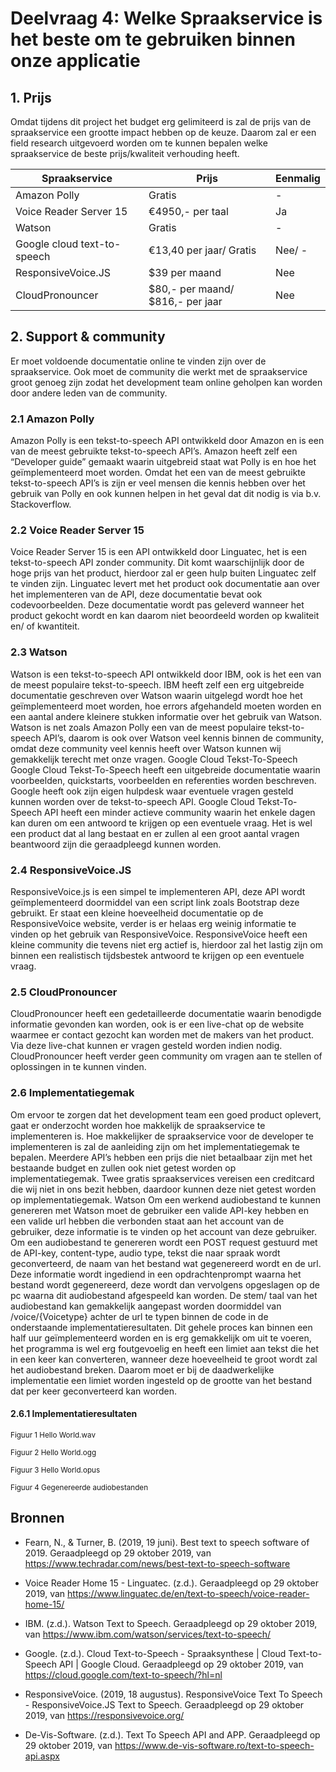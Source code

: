 # Deelvraag 4: Welke Spraakservice is het beste om te gebruiken binnen onze applicatie 

## 1. Prijs
Omdat tijdens dit project het budget erg gelimiteerd is zal de prijs van de spraakservice een grootte impact hebben op de keuze. Daarom zal er een field research uitgevoerd worden om te kunnen bepalen welke spraakservice de beste prijs/kwaliteit verhouding heeft.

| Spraakservice               | Prijs                            | Eenmalig |
| --------------------------- | -------------------------------- | -------- |
| Amazon Polly                | Gratis                           | -        |
| Voice Reader Server 15      | €4950,- per taal                 | Ja       |
| Watson                      | Gratis                           | -        |
| Google cloud text-to-speech |	€13,40 per jaar/ Gratis	         | Nee/ -   |
| ResponsiveVoice.JS          | $39 per maand	                   | Nee      |
| CloudPronouncer             | $80,- per maand/ $816,- per jaar | Nee      |


## 2. Support & community
Er moet voldoende documentatie online te vinden zijn over de spraakservice. Ook moet de community die werkt met de spraakservice groot genoeg zijn zodat het development team online geholpen kan worden door andere leden van de community.

### 2.1 Amazon Polly
Amazon Polly is een tekst-to-speech API ontwikkeld door Amazon en is een van de meest gebruikte tekst-to-speech API’s. Amazon heeft zelf een “Developer guide” gemaakt waarin uitgebreid staat wat Polly is en hoe het geïmplementeerd moet worden.
Omdat het een van de meest gebruikte tekst-to-speech API’s is zijn er veel mensen die kennis hebben over het gebruik van Polly en ook kunnen helpen in het geval dat dit nodig is via b.v. Stackoverflow.

### 2.2 Voice Reader Server 15
Voice Reader Server 15 is een API ontwikkeld door Linguatec, het is een tekst-to-speech API zonder community. Dit komt waarschijnlijk door de hoge prijs van het product, hierdoor zal er geen hulp buiten Linguatec zelf te vinden zijn. Linguatec levert met het product ook documentatie aan over het implementeren van de API, deze documentatie bevat ook codevoorbeelden. Deze documentatie wordt pas geleverd wanneer het product gekocht wordt en kan daarom niet beoordeeld worden op kwaliteit en/ of kwantiteit. 

### 2.3 Watson
Watson is een tekst-to-speech API ontwikkeld door IBM, ook is het een van de meest populaire tekst-to-speech. IBM heeft zelf een erg uitgebreide documentatie geschreven over Watson waarin uitgelegd wordt hoe het geïmplementeerd moet worden, hoe errors afgehandeld moeten worden en een aantal andere kleinere stukken informatie over het gebruik van Watson.
Watson is net zoals Amazon Polly een van de meest populaire tekst-to-speech API’s, daarom is ook over Watson veel kennis binnen de community, omdat deze community veel kennis heeft over Watson kunnen wij gemakkelijk terecht met onze vragen.
Google Cloud Tekst-To-Speech 
Google Cloud Tekst-To-Speech heeft een uitgebreide documentatie waarin voorbeelden, quickstarts, voorbeelden en referenties worden beschreven. Google heeft ook zijn eigen hulpdesk waar eventuele vragen gesteld kunnen worden over de tekst-to-speech API.
Google Cloud Tekst-To-Speech API heeft een minder actieve community waarin het enkele dagen kan duren om een antwoord te krijgen op een eventuele vraag. Het is wel een product dat al lang bestaat en er zullen al een groot aantal vragen beantwoord zijn die geraadpleegd kunnen worden.

### 2.4 ResponsiveVoice.JS 	
ResponsiveVoice.js is een simpel te implementeren API, deze API wordt geïmplementeerd doormiddel van een script link zoals Bootstrap deze gebruikt. Er staat een kleine hoeveelheid documentatie op de ResponsiveVoice website, verder is er helaas erg weinig informatie te vinden op het gebruik van ResponsiveVoice. 
ResponsiveVoice heeft een kleine community die tevens niet erg actief is, hierdoor zal het lastig zijn om binnen een realistisch tijdsbestek antwoord te krijgen op een eventuele vraag.

### 2.5 CloudPronouncer
CloudPronouncer heeft een gedetailleerde documentatie waarin benodigde informatie gevonden kan worden, ook is er een live-chat op de website waarmee er contact gezocht kan worden met de makers van het product. Via deze live-chat kunnen er vragen gesteld worden indien nodig. 
CloudPronouncer heeft verder geen community om vragen aan te stellen of oplossingen in te kunnen vinden.

### 2.6 Implementatiegemak
Om ervoor te zorgen dat het development team een goed product oplevert, gaat er onderzocht worden hoe makkelijk de spraakservice te implementeren is. Hoe makkelijker de spraakservice voor de developer te implementeren is zal de aanleiding zijn om het implementatiegemak te bepalen.
Meerdere API’s hebben een prijs die niet betaalbaar zijn met het bestaande budget en zullen ook niet getest worden op implementatiegemak. Twee gratis spraakservices vereisen een creditcard die wij niet in ons bezit hebben, daardoor kunnen deze niet getest worden op implementatiegemak.
Watson
Om een werkend audiobestand te kunnen genereren met Watson moet de gebruiker een valide API-key hebben en een valide url hebben die verbonden staat aan het account van de gebruiker, deze informatie is te vinden op het account van deze gebruiker. Om een audiobestand te genereren wordt een POST request gestuurd met de API-key, content-type, audio type, tekst die naar spraak wordt geconverteerd, de naam van het bestand wat gegenereerd wordt en de url. Deze informatie wordt ingediend in een opdrachtenprompt waarna het bestand wordt gegenereerd, deze wordt dan vervolgens opgeslagen op de pc waarna dit audiobestand afgespeeld kan worden. De stem/ taal van het audiobestand kan gemakkelijk aangepast worden doormiddel van /voice/{Voicetype} achter de url te typen binnen de code in de onderstaande implementatieresultaten. Dit gehele proces kan binnen een half uur geïmplementeerd worden en is erg gemakkelijk om uit te voeren, het programma is wel erg foutgevoelig en heeft een limiet aan tekst die het in een keer kan converteren, wanneer deze hoeveelheid te groot wordt zal het audiobestand breken. Daarom moet er bij de daadwerkelijke implementatie een limiet worden ingesteld op de grootte van het bestand dat per keer geconverteerd kan worden. 


#### 2.6.1 Implementatieresultaten 

<sub> Figuur 1  Hello World.wav </sub>
 
<sub> Figuur 2 Hello World.ogg </sub>
 
<sub> Figuur 3 Hello World.opus </sub>

<sub> Figuur 4 Gegenereerde audiobestanden </sub>







## Bronnen
* Fearn, N., & Turner, B. (2019, 19 juni). Best text to speech software of 2019. Geraadpleegd op 29 oktober 2019, van https://www.techradar.com/news/best-text-to-speech-software

* Voice Reader Home 15 - Linguatec. (z.d.). Geraadpleegd op 29 oktober 2019, van https://www.linguatec.de/en/text-to-speech/voice-reader-home-15/

* IBM. (z.d.). Watson Text to Speech. Geraadpleegd op 29 oktober 2019, van https://www.ibm.com/watson/services/text-to-speech/

* Google. (z.d.). Cloud Text-to-Speech - Spraaksynthese | Cloud Text-to-Speech API | Google Cloud. Geraadpleegd op 29 oktober 2019, van https://cloud.google.com/text-to-speech/?hl=nl

* ResponsiveVoice. (2019, 18 augustus). ResponsiveVoice Text To Speech - ResponsiveVoice.JS Text to Speech. Geraadpleegd op 29 oktober 2019, van https://responsivevoice.org/

* De-Vis-Software. (z.d.). Text To Speech API and APP. Geraadpleegd op 29 oktober 2019, van https://www.de-vis-software.ro/text-to-speech-api.aspx





